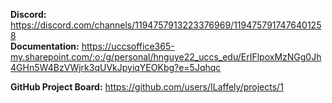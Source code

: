 **Discord:** https://discord.com/channels/1194757913223376969/1194757917476401258  
**Documentation:**  https://uccsoffice365-my.sharepoint.com/:o:/g/personal/hnguye22_uccs_edu/ErIFlpoxMzNGg0Jh4GHn5W4BzVWjrk3qUVkJpyiqYEOKbg?e=5Jqhqc

**GitHub Project Board:**  https://github.com/users/ILaffely/projects/1


